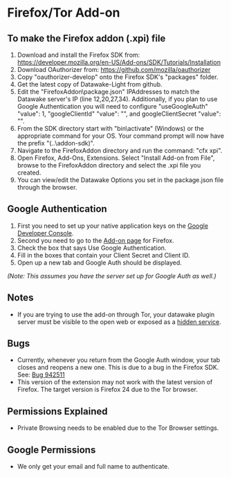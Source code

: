 # Firefox/Tor Add-on

## To make the Firefox addon (.xpi) file
1. Download and install the Firefox SDK from: https://developer.mozilla.org/en-US/Add-ons/SDK/Tutorials/Installation
2. Download OAuthorizer from: https://github.com/mozilla/oauthorizer
3. Copy "oauthorizer-develop" onto the Firefox SDK's "packages" folder.
4. Get the latest copy of Datawake-Light from github.
5. Edit the "FirefoxAddon\package.json" IPAddresses to match the Datawake server's IP (line 12,20,27,34).  Additionally, if you plan to use Google Authentication you will need to configure "useGoogleAuth" "value": 1, "googleClientId"  "value": "<your clientid>", and googleClientSecret "value": "<your secret>".
6. From the SDK directory start with "bin\activate" (Windows) or the appropriate command for your OS.  Your command prompt will now have the prefix "(..\addon-sdk)".
7. Navigate to the FirefoxAddon directory and run the command: "cfx xpi".
8. Open Firefox, Add-Ons, Extensions. Select "Install Add-on from File", browse to the FirefoxAddon directory and select the .xpi file you created.
9. You can view/edit the Datawake Options you set in the package.json file through the browser.


## Google Authentication
1. First you need to set up your native application keys on the [Google Developer Console](https://console.developers.google.com/).
2. Second you need to go to the [Add-on page](about:addons) for Firefox.
3. Check the box that says Use Google Authentication.
4. Fill in the boxes that contain your Client Secret and Client ID.
5. Open up a new tab and Google Auth should be displayed.

*(Note: This assumes you have the server set up for Google Auth as well.)*

## Notes
- If you are trying to use the add-on through Tor, your datawake plugin server must be visible to the open web or exposed as a [hidden service](https://www.torproject.org/docs/tor-hidden-service.html.en).

## Bugs
- Currently, whenever you return from the Google Auth window, your tab closes and reopens a new one.  This is due to a bug in the Firefox SDK. See: [Bug 942511](https://bugzilla.mozilla.org/show_bug.cgi?id=942511)
- This version of the extension may not work with the latest version of Firefox.  The target version is Firefox 24 due to the Tor browser.

## Permissions Explained
- Private Browsing needs to be enabled due to the Tor Browser settings.

## Google Permissions
- We only get your email and full name to authenticate.


